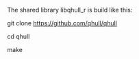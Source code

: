 The shared library libqhull_r is build like this:

git clone https://github.com/qhull/qhull

cd qhull

make

